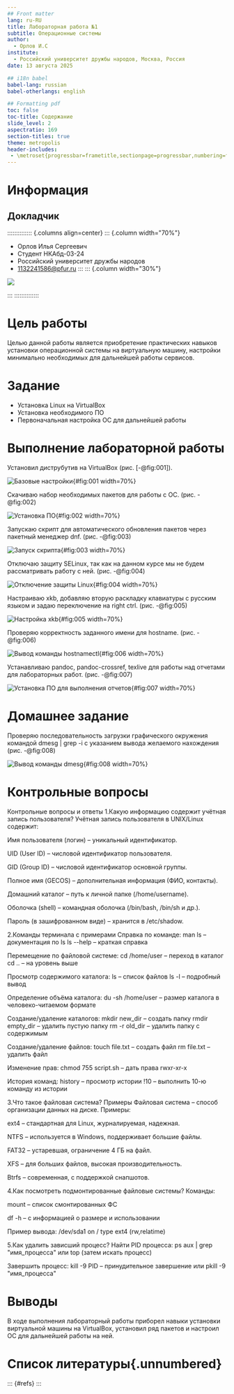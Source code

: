 ```yaml
---
## Front matter
lang: ru-RU
title: Лабораторная работа №1
subtitle: Операционные системы
author:
  - Орлов И.С
institute:
  - Российский университет дружбы народов, Москва, Россия
date: 13 августа 2025

## i18n babel
babel-lang: russian
babel-otherlangs: english

## Formatting pdf
toc: false
toc-title: Содержание
slide_level: 2
aspectratio: 169
section-titles: true
theme: metropolis
header-includes:
 - \metroset{progressbar=frametitle,sectionpage=progressbar,numbering=fraction}
---
```


# Информация

## Докладчик

:::::::::::::: {.columns align=center}
::: {.column width="70%"}

  * Орлов Илья Сергеевич
  * Студент НКАбд-03-24
  * Российский университет дружбы народов
  * [1132241586@pfur.ru](mailto:1132241586@pfur.ru)
:::
::: {.column width="30%"}

![](./image/orlov.jpg)

:::
::::::::::::::

# Цель работы

Целью данной работы является приобретение практических навыков установки операционной системы на виртуальную машину, настройки минимально необходимых для дальнейшей работы сервисов.

# Задание

- Установка Linux на VirtualBox
- Установка необходимого ПО
- Первоначальная настройка ОС для дальнейшей работы

# Выполнение лабораторной работы

Установил диструбутив на VirtualBox (рис. [-@fig:001]).

![Базовые настройки](image/1.png){#fig:001 width=70%}

Скачиваю набор необходимых пакетов для работы с ОС. (рис. -@fig:002)

![Установка ПО](image/2.png){#fig:002 width=70%}

Запускаю скрипт для автоматического обновления пакетов через пакетный менеджер dnf. (рис. -@fig:003)

![Запуск скрипта](image/3.png){#fig:003 width=70%}

Отключаю защиту SELinux, так как на данном курсе мы не будем рассматривать работу с ней. (рис. -@fig:004)

![Отключение защиты Linux](image/4.png){#fig:004 width=70%}

Настраиваю xkb, добавляю вторую раскладку клавиатуры с русским языком и задаю переключение на right ctrl. (рис. -@fig:005)

![Настройка xkb](image/5.png){#fig:005 width=70%}

Проверяю корректность заданного имени для hostname. (рис. -@fig:006)

![Вывод команды hostnamectl](image/6.png){#fig:006 width=70%}

Устанавливаю pandoc, pandoc-crossref, texlive для работы над отчетами для лабораторных работ. (рис. -@fig:007)

![Установка ПО для выполнения отчетов](image/7.png){#fig:007 width=70%}

# Домашнее задание

Проверяю последовательность загрузки графического окружения командой dmesg | grep -i с указанием вывода желаемого нахождения (рис. -@fig:008)

![Вывод команды dmesg](image/8.png){#fig:008 width=70%}

# Контрольные вопросы

Контрольные вопросы и ответы
1.Какую информацию содержит учётная запись пользователя?
Учётная запись пользователя в UNIX/Linux содержит:

Имя пользователя (логин) – уникальный идентификатор.

UID (User ID) – числовой идентификатор пользователя.

GID (Group ID) – числовой идентификатор основной группы.

Полное имя (GECOS) – дополнительная информация (ФИО, контакты).

Домашний каталог – путь к личной папке (/home/username).

Оболочка (shell) – командная оболочка (/bin/bash, /bin/sh и др.).

Пароль (в зашифрованном виде) – хранится в /etc/shadow.

2.Команды терминала с примерами
Справка по команде:
man ls – документация по ls
ls --help – краткая справка

Перемещение по файловой системе:
cd /home/user – переход в каталог
cd .. – на уровень выше

Просмотр содержимого каталога:
ls – список файлов
ls -l – подробный вывод

Определение объёма каталога:
du -sh /home/user – размер каталога в человеко-читаемом формате

Создание/удаление каталогов:
mkdir new_dir – создать папку
rmdir empty_dir – удалить пустую папку
rm -r old_dir – удалить папку с содержимым

Создание/удаление файлов:
touch file.txt – создать файл
rm file.txt – удалить файл

Изменение прав:
chmod 755 script.sh – дать права rwxr-xr-x

История команд:
history – просмотр истории
!10 – выполнить 10-ю команду из истории

3.Что такое файловая система? Примеры
Файловая система – способ организации данных на диске. Примеры:

ext4 – стандартная для Linux, журналируемая, надежная.

NTFS – используется в Windows, поддерживает большие файлы.

FAT32 – устаревшая, ограничение 4 ГБ на файл.

XFS – для больших файлов, высокая производительность.

Btrfs – современная, с поддержкой снапшотов.

4.Как посмотреть подмонтированные файловые системы?
Команды:

mount – список смонтированных ФС

df -h – с информацией о размере и использовании

Пример вывода:
/dev/sda1 on / type ext4 (rw,relatime)

5.Как удалить зависший процесс?
Найти PID процесса:
ps aux | grep "имя_процесса"
или
top (затем искать процесс)

Завершить процесс:
kill -9 PID – принудительное завершение
или
pkill -9 "имя_процесса"

# Выводы

В ходе выполнения лабораторный работы приборел навыки установки виртуальной машины на VirtualBox, установил ряд пакетов и настроил ОС для дальнейшей работы на ней.

# Список литературы{.unnumbered}

::: {#refs}
:::


